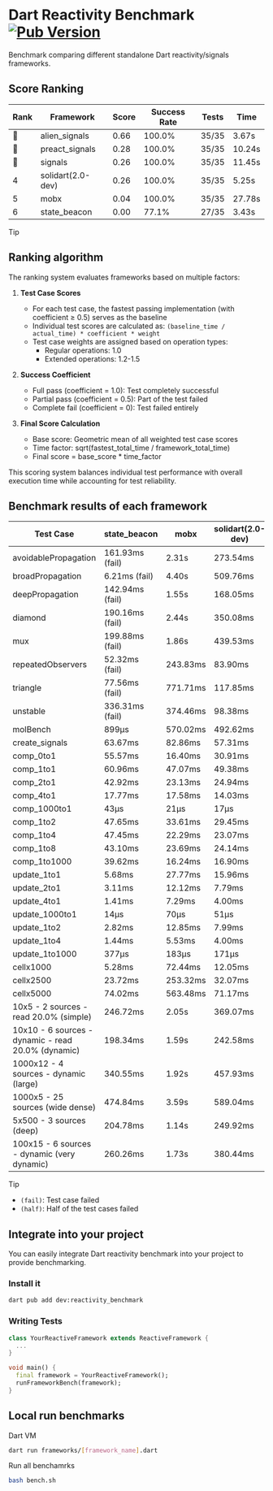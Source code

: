 # Dart Reactivity Benchmark [![Pub Version](https://img.shields.io/pub/v/reactivity_benchmark)](https://pub.dev/packages/reactivity_benchmark)

Benchmark comparing different standalone Dart reactivity/signals frameworks.

## Score Ranking

<!-- ranking start -->
| Rank | Framework | Score | Success Rate | Tests | Time |
|------|-----------|-------|--------------|-------|------|
| 🥇 | alien_signals | 0.66 | 100.0% | 35/35 | 3.67s |
| 🥈 | preact_signals | 0.28 | 100.0% | 35/35 | 10.24s |
| 🥉 | signals | 0.26 | 100.0% | 35/35 | 11.45s |
| 4 | solidart(2.0-dev) | 0.26 | 100.0% | 35/35 | 5.25s |
| 5 | mobx | 0.04 | 100.0% | 35/35 | 27.78s |
| 6 | state_beacon | 0.00 | 77.1% | 27/35 | 3.43s |

<!-- ranking end -->

> [!TIP]
> ## Ranking algorithm
>
> The ranking system evaluates frameworks based on multiple factors:
>
> 1. **Test Case Scores**
>    - For each test case, the fastest passing implementation (with coefficient ≥ 0.5) serves as the baseline
>    - Individual test scores are calculated as: `(baseline_time / actual_time) * coefficient * weight`
>    - Test case weights are assigned based on operation types:
>      - Regular operations: 1.0
>      - Extended operations: 1.2-1.5
>
> 2. **Success Coefficient**
>    - Full pass (coefficient = 1.0): Test completely successful
>    - Partial pass (coefficient = 0.5): Part of the test failed
>    - Complete fail (coefficient = 0): Test failed entirely
>
> 3. **Final Score Calculation**
>    - Base score: Geometric mean of all weighted test case scores
>    - Time factor: sqrt(fastest_total_time / framework_total_time)
>    - Final score = base_score * time_factor
>
> This scoring system balances individual test performance with overall execution time while accounting for test reliability.

## Benchmark results of each framework

<!-- test-case start -->
| Test Case | state_beacon | mobx | solidart(2.0-dev) | preact_signals | signals | alien_signals |
|---|---|---|---|---|---|---|
| avoidablePropagation | 161.93ms (fail) | 2.31s | 273.54ms | 197.23ms | 204.62ms | 185.02ms |
| broadPropagation | 6.21ms (fail) | 4.40s | 509.76ms | 445.66ms | 459.06ms | 351.58ms |
| deepPropagation | 142.94ms (fail) | 1.55s | 168.05ms | 178.50ms | 177.10ms | 116.49ms |
| diamond | 190.16ms (fail) | 2.44s | 350.08ms | 278.73ms | 281.01ms | 230.11ms |
| mux | 199.88ms (fail) | 1.86s | 439.53ms | 413.72ms | 403.53ms | 376.50ms |
| repeatedObservers | 52.32ms (fail) | 243.83ms | 83.90ms | 39.99ms | 44.37ms | 45.45ms |
| triangle | 77.56ms (fail) | 771.71ms | 117.85ms | 99.82ms | 104.75ms | 85.96ms |
| unstable | 336.31ms (fail) | 374.46ms | 98.38ms | 70.07ms | 78.68ms | 66.84ms |
| molBench | 899μs | 570.02ms | 492.62ms | 487.06ms | 485.25ms | 481.92ms |
| create_signals | 63.67ms | 82.86ms | 57.31ms | 4.69ms | 24.21ms | 28.48ms |
| comp_0to1 | 55.57ms | 16.40ms | 30.91ms | 17.10ms | 11.42ms | 7.91ms |
| comp_1to1 | 60.96ms | 47.07ms | 49.38ms | 11.39ms | 27.22ms | 4.13ms |
| comp_2to1 | 42.92ms | 23.13ms | 24.94ms | 11.76ms | 9.00ms | 2.30ms |
| comp_4to1 | 17.77ms | 17.58ms | 14.03ms | 9.39ms | 1.92ms | 10.02ms |
| comp_1000to1 | 43μs | 21μs | 17μs | 5μs | 4μs | 3μs |
| comp_1to2 | 47.65ms | 33.61ms | 29.45ms | 18.04ms | 17.64ms | 11.03ms |
| comp_1to4 | 47.45ms | 22.29ms | 23.07ms | 18.87ms | 9.26ms | 8.76ms |
| comp_1to8 | 43.10ms | 23.69ms | 24.14ms | 6.84ms | 6.04ms | 4.96ms |
| comp_1to1000 | 39.62ms | 16.24ms | 16.90ms | 3.85ms | 4.25ms | 3.40ms |
| update_1to1 | 5.68ms | 27.77ms | 15.96ms | 8.61ms | 8.95ms | 10.31ms |
| update_2to1 | 3.11ms | 12.12ms | 7.79ms | 4.25ms | 4.50ms | 2.26ms |
| update_4to1 | 1.41ms | 7.29ms | 4.00ms | 2.13ms | 2.25ms | 2.59ms |
| update_1000to1 | 14μs | 70μs | 51μs | 21μs | 22μs | 25μs |
| update_1to2 | 2.82ms | 12.85ms | 7.99ms | 4.59ms | 4.47ms | 5.27ms |
| update_1to4 | 1.44ms | 5.53ms | 4.00ms | 2.15ms | 2.25ms | 2.48ms |
| update_1to1000 | 377μs | 183μs | 171μs | 58μs | 42μs | 45μs |
| cellx1000 | 5.28ms | 72.44ms | 12.05ms | 9.66ms | 9.52ms | 8.39ms |
| cellx2500 | 23.72ms | 253.32ms | 32.07ms | 25.27ms | 30.82ms | 20.86ms |
| cellx5000 | 74.02ms | 563.48ms | 71.17ms | 60.76ms | 59.62ms | 40.51ms |
| 10x5 - 2 sources - read 20.0% (simple) | 246.72ms | 2.05s | 369.07ms | 457.11ms | 529.25ms | 237.06ms |
| 10x10 - 6 sources - dynamic - read 20.0% (dynamic) | 198.34ms | 1.59s | 242.58ms | 273.38ms | 289.16ms | 179.10ms |
| 1000x12 - 4 sources - dynamic (large) | 340.55ms | 1.92s | 457.93ms | 3.69s | 3.86s | 277.43ms |
| 1000x5 - 25 sources (wide dense) | 474.84ms | 3.59s | 589.04ms | 2.72s | 3.59s | 408.99ms |
| 5x500 - 3 sources (deep) | 204.78ms | 1.14s | 249.92ms | 225.02ms | 223.70ms | 189.15ms |
| 100x15 - 6 sources - dynamic (very dynamic) | 260.26ms | 1.73s | 380.44ms | 446.20ms | 479.59ms | 264.25ms |

<!-- test-case end -->

> [!TIP]
> - `(fail)`: Test case failed
> - `(half)`: Half of the test cases failed

## Integrate into your project

You can easily integrate Dart reactivity benchmark into your project to provide benchmarking.

### Install it

```bash
dart pub add dev:reactivity_benchmark
```

### Writing Tests

```dart
class YourReactiveFramework extends ReactiveFramework {
  ...
}

void main() {
  final framework = YourReactiveFramework();
  runFrameworkBench(framework);
}
```

## Local run benchmarks

Dart VM
```bash
dart run frameworks/[framework_name].dart
```

Run all benchamrks
```bash
bash bench.sh
```

